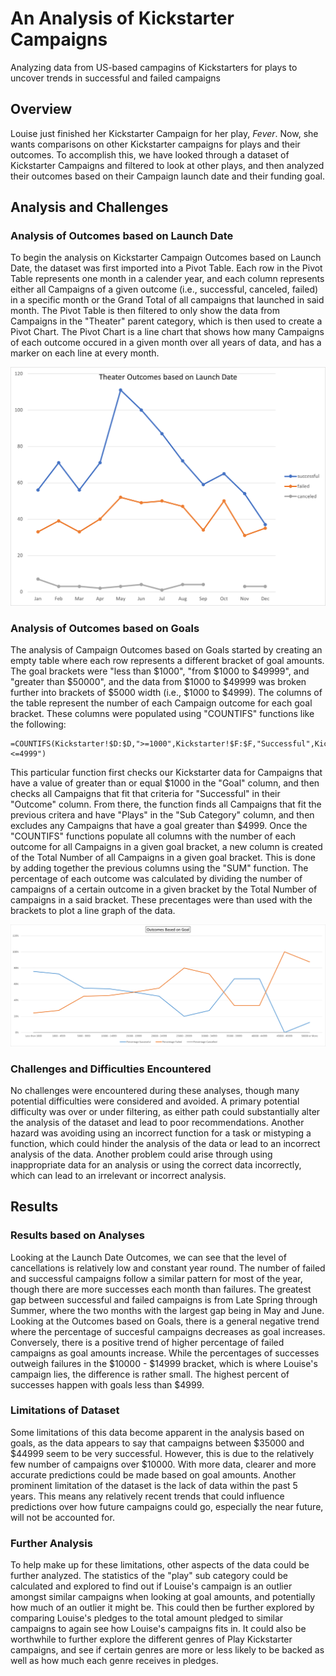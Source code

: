 # An Analysis of Kickstarter Campaigns
Analyzing data from US-based campagins of Kickstarters for plays to uncover trends in successful and failed campaigns

## Overview
Louise just finished her Kickstarter Campaign for her play, *Fever*. Now, she wants comparisons on other Kickstarter campaigns for plays and their outcomes. To accomplish this, we have looked through a dataset of Kickstarter Campaigns and filtered to look at other plays, and then analyzed their outcomes based on their Campaign launch date and their funding goal. 

## Analysis and Challenges

### Analysis of Outcomes based on Launch Date

To begin the analysis on Kickstarter Campaign Outcomes based on Launch Date, the dataset was first imported into a Pivot Table. Each row in the Pivot Table represents one month in a calender year, and each column represents either all Campaigns of a given outcome (i.e., successful, canceled, failed) in a specific month or the Grand Total of all campaigns that launched in said month. The Pivot Table is then filtered to only show the data from Campaigns in the "Theater" parent category, which is then used to create a Pivot Chart. The Pivot Chart is a line chart that shows how many Campaigns of each outcome occured in a given month over all years of data, and has a marker on each line at every month.

<img src="https://github.com/bradleywb426/kickstarter-analysis/blob/main/resources/Theater_Outcomes_vs_Launch.png" width="600">

### Analysis of Outcomes based on Goals

The analysis of Campaign Outcomes based on Goals started by creating an empty table where each row represents a different bracket of goal amounts. The goal brackets were "less than $1000", "from $1000 to $49999", and "greater than $50000", and the data from $1000 to $49999 was broken further into brackets of $5000 width (i.e., $1000 to $4999). The columns of the table represent the number of each Campaign outcome for each goal bracket. These columns were populated using "COUNTIFS" functions like the following:

```
=COUNTIFS(Kickstarter!$D:$D,">=1000",Kickstarter!$F:$F,"Successful",Kickstarter!$R:$R,"plays",Kickstarter!$D:$D,"<=4999")
```
This particular function first checks our Kickstarter data for Campaigns that have a value of greater than or equal $1000 in the "Goal" column, and then checks all Campaigns that fit that criteria for "Successful" in their "Outcome" column. From there, the function finds all Campaigns that fit the previous critera and have "Plays" in the "Sub Category" column, and then excludes any Campaigns that have a goal greater than $4999. Once the "COUNTIFS" functions populate all columns with the number of each outcome for all Campaigns in a given goal bracket, a new column is created of the Total Number of all Campaigns in a given goal bracket. This is done by adding together the previous columns using the "SUM" function. The percentage of each outcome was calculated by dividing the number of campaigns of a certain outcome in a given bracket by the Total Number of campaigns in a said bracket. These precentages were than used with the brackets to plot a line graph of the data.

<img src="https://github.com/bradleywb426/kickstarter-analysis/blob/main/resources/Outcomes_vs_Goals.png" width="1000">

### Challenges and Difficulties Encountered

No challenges were encountered during these analyses, though many potential difficulties were considered and avoided. A primary potential difficulty was over or under filtering, as either path could substantially alter the analysis of the dataset and lead to poor recommendations. Another hazard was avoiding using an incorrect function for a task or mistyping a function, which could hinder the analysis of the data or lead to an incorrect analysis of the data. Another problem could arise through using inappropriate data for an analysis or using the correct data incorrectly, which can lead to an irrelevant or incorrect analysis.

## Results

### Results based on Analyses

Looking at the Launch Date Outcomes, we can see that the level of cancellations is relatively low and constant year round. The number of failed and successful campaigns follow a similar pattern for most of the year, though there are more successes each month than failures. The greatest gap between successful and failed campaigns is from Late Spring through Summer, where the two months with the largest gap being in May and June. Looking at the Outcomes based on Goals, there is a general negative trend where the percentage of succesful campaigns decreases as goal increases. Conversely, there is a positive trend of higher percentage of failed campaigns as goal amounts increase. While the percentages of successes outweigh failures in the $10000 - $14999 bracket, which is where Louise's campaign lies, the difference is rather small. The highest percent of successes happen with goals less than $4999.

### Limitations of Dataset

Some limitations of this data become apparent in the analysis based on goals, as the data appears to say that campaigns between $35000 and $44999 seem to be very successful. However, this is due to the relatively few number of campaigns over $10000. With more data, clearer and more accurate predictions could be made based on goal amounts. Another prominent limitation of the dataset is the lack of data within the past 5 years. This means any relatively recent trends that could influence predictions over how future campaigns could go, especially the near future, will not be accounted for. 

### Further Analysis

To help make up for these limitations, other aspects of the data could be further analyzed. The statistics of the "play" sub category could be calculated and explored to find out if Louise's campaign is an outlier amongst similar campaigns when looking at goal amounts, and potentially how much of an outlier it might be. This could then be further explored by comparing Louise's pledges to the total amount pledged to similar campaigns to again see how Louise's campaigns fits in. It could also be worthwhile to further explore the different genres of Play Kickstarter campaigns, and see if certain genres are more or less likely to be backed as well as how much each genre receives in pledges.
